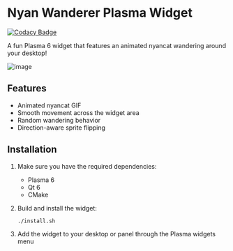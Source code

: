 # Nyan Wanderer Plasma Widget

[![Codacy Badge](https://api.codacy.com/project/badge/Grade/1a217cace5a44ac392eff0ba365732aa)](https://app.codacy.com/gh/Attacktive/nyan-wanderer?utm_source=github.com&utm_medium=referral&utm_content=Attacktive/nyan-wanderer&utm_campaign=Badge_Grade)

A fun Plasma 6 widget that features an animated nyancat wandering around your desktop!

![image](https://github.com/user-attachments/assets/b857c949-39dc-44a1-8feb-a1f25295c5c6)

## Features

- Animated nyancat GIF
- Smooth movement across the widget area
- Random wandering behavior
- Direction-aware sprite flipping

## Installation

1. Make sure you have the required dependencies:
	- Plasma 6
	- Qt 6
	- CMake

2. Build and install the widget:
	```bash
	./install.sh
    ```

3. Add the widget to your desktop or panel through the Plasma widgets menu
